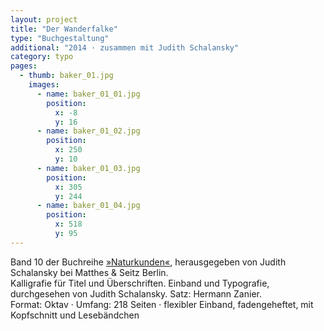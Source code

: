 ```yaml
---
layout: project
title: "Der Wanderfalke"
type: "Buchgestaltung"
additional: "2014 · zusammen mit Judith Schalansky"
category: typo
pages:
  - thumb: baker_01.jpg
    images:
      - name: baker_01_01.jpg
        position:
          x: -8
          y: 16
      - name: baker_01_02.jpg
        position:
          x: 250
          y: 10
      - name: baker_01_03.jpg
        position:
          x: 305
          y: 244
      - name: baker_01_04.jpg
        position:
          x: 518
          y: 95
---
```

Band 10 der Buchreihe [»Naturkunden«](http://www.naturkunden.de), herausgegeben von Judith Schalansky bei Matthes & Seitz Berlin.  
Kalligrafie für Titel und Überschriften. Einband und Typografie, durchgesehen von Judith Schalansky. Satz: Hermann Zanier.  
Format: Oktav · Umfang: 218 Seiten · flexibler Einband, fadengeheftet, mit Kopfschnitt und Lesebändchen
